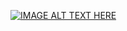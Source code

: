 



[![IMAGE ALT TEXT HERE](https://img.youtube.com/vi/ZxhYaVsfEfg/0.jpg)](https://www.youtube.com/watch?v=ZxhYaVsfEfg&t=315s)

